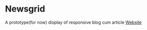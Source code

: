 # Newsgrid 
A prototype(for now) display of responsive blog cum article <a href="https://shaleengovil25.github.io/Newsgrid/">Website</a>
